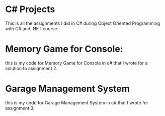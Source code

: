 # C# Projects
This is all the assignments I did in C# during Object Oriented Programming with C# and .NET course.

# Memory Game for Console:
this is my code for Memory Game for Console in c# that I wrote for a solution to assignment 2.

# Garage Management System
this is my code for Garage Management System in c# that I wrote for assignment 3.
